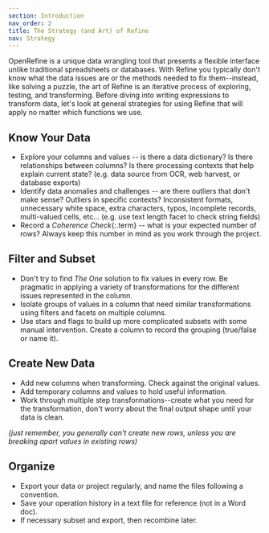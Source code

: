 ```yaml
---
section: Introduction
nav_order: 2
title: The Strategy (and Art) of Refine
nav: Strategy
---
```


OpenRefine is a unique data wrangling tool that presents a flexible interface unlike traditional spreadsheets or databases.
With Refine you typically don't know what the data issues are or the methods needed to fix them--instead, like solving a puzzle, the art of Refine is an iterative process of exploring, testing, and transforming.
Before diving into writing expressions to transform data, let's look at general strategies for using Refine that will apply no matter which functions we use.

## Know Your Data

- Explore your columns and values -- is there a data dictionary? Is there relationships between columns? Is there processing contexts that help explain current state? (e.g. data source from OCR, web harvest, or database exports)
- Identify data anomalies and challenges -- are there outliers that don't make sense? Outliers in specific contexts? Inconsistent formats, unnecessary white space, extra characters, typos, incomplete records, multi-valued cells, etc... (e.g. use text length facet to check string fields)
- Record a *Coherence Check*{:.term} -- what is your expected number of rows? Always keep this number in mind as you work through the project.

## Filter and Subset 

- Don't try to find *The One* solution to fix values in every row. Be pragmatic in applying a variety of transformations for the different issues represented in the column.
- Isolate groups of values in a column that need similar transformations using filters and facets on multiple columns.
- Use stars and flags to build up more complicated subsets with some manual intervention. Create a column to record the grouping (true/false or name it).

## Create New Data

- Add new columns when transforming. Check against the original values.
- Add temporary columns and values to hold useful information.
- Work through multiple step transformations--create what you need for the transformation, don't worry about the final output shape until your data is clean.

*(just remember, you generally can't create new rows, unless you are breaking apart values in existing rows)*

## Organize 

- Export your data or project regularly, and name the files following a convention.
- Save your operation history in a text file for reference (not in a Word doc).
- If necessary subset and export, then recombine later.
